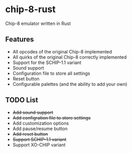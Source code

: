 # chip-8-rust
Chip-8 emulator written in Rust

## Features
- All opcodes of the original Chip-8 implemented
- All quirks of the original Chip-8 correctly implemented
- Support for the SCHIP-1.1 variant
- Sound support
- Configuration file to store all settings
- Reset button
- Configurable palettes (and the ability to add your own)

## TODO List
- ~~Add sound support~~
- ~~Add configration file to store settings~~
- Add customization options
- Add pause/resume button
- ~~Add reset button~~
- ~~Support SCHIP-1.1 variant~~
- Support XO-CHIP variant
